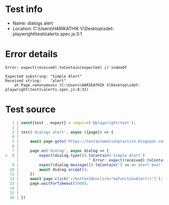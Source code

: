 # Test info

- Name: dialogs alert
- Location: C:\Users\HARIKATHIK V\Desktop\sdet-playwright\tests\alerts.spec.js:3:1

# Error details

```
Error: expect(received).toContain(expected) // indexOf

Expected substring: "Simple Alert"
Received string:    "alert"
    at Page.<anonymous> (C:\Users\HARIKATHIK V\Desktop\sdet-playwright\tests\alerts.spec.js:8:31)
```

# Test source

```ts
   1 | const{test , expect} = require('@playwright/test');
   2 |
   3 | test('dialogs alert', async ({page}) => {
   4 |
   5 |     await page.goto('https://testautomationpractice.blogspot.com/');
   6 |
   7 |     page.on('dialog', async dialog => {
>  8 |         expect(dialog.type()).toContain('Simple Alert')
     |                               ^ Error: expect(received).toContain(expected) // indexOf
   9 |         expect(dialog.message()).toContain('I am an alert box!')
  10 |         await dialog.accept();
  11 |     })
  12 |     await page.click('//button[@onclick="myFunctionAlert()"]');
  13 |     page.waitForTimeout(5000);
  14 |
  15 |     
  16 | })
```